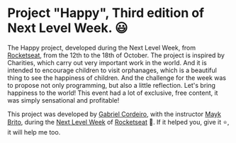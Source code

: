 # Project "Happy", Third edition of Next Level Week. 😃

The Happy project, developed during the Next Level Week, from [Rocketseat](https://rocketseat.com.br/), from the 12th to the 18th of October.
The project is inspired by Charities, which carry out very important work in the world. And it is intended to encourage children to visit orphanages, which is a beautiful thing to see the happiness of children.
And the challenge for the week was to propose not only programming, but also a little reflection. 
Let's bring happiness to the world!
This event had a lot of exclusive, free content, it was simply sensational and profitable!

This project was developed by [Gabriel Cordeiro](https://www.linkedin.com/in/gabriel-cordeiro-31bb25203/), with the instructor [Mayk Brito](https://www.linkedin.com/in/maykbrito/), during the [Next Level Week](https://rocketseat.com.br/) of [Rocketseat](https://rocketseat.com.br/) 💜.
If it helped you, give it ⭐, it will help me too.
